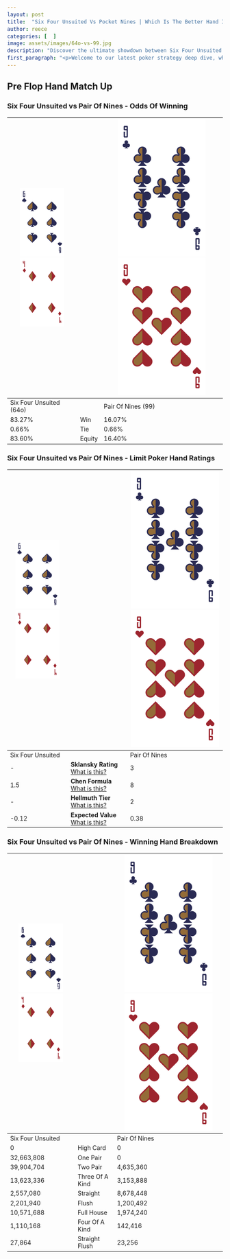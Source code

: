 ```yaml
---
layout: post
title:  "Six Four Unsuited Vs Pocket Nines | Which Is The Better Hand In Poker? A Complete Guide"
author: reece
categories: [  ]
image: assets/images/64o-vs-99.jpg
description: "Discover the ultimate showdown between Six Four Unsuited and Pair Of Nines in poker! Uncover the odds, strategies, and scenarios where one hand triumphs over the other. Get ready to up your poker game with this thrilling analysis."
first_paragraph: "<p>Welcome to our latest poker strategy deep dive, where we're pitting two distinct hands against each other in a high-stakes showdown: Six Four Unsuited vs Pair Of Nines.</p><p>In the dynamic world of poker, every decision counts, and knowing which hand holds the upper hand is key to your success at the table.</p><p>In this article, we'll dissect these two hands, explore the scenarios where one dominates the other, and equip you with the knowledge to make strategic choices that can tip the odds in your favor.</p><p>Get ready to unravel the intriguing dynamics of these poker hands and elevate your game to new heights.</p>"
---
```




[comment]: # (sp0)

## Pre Flop Hand Match Up

<div class="table hand-ratings" markdown="1"> 



### Six Four Unsuited vs Pair Of Nines - Odds Of Winning


    
| ![image info](assets/images/hand1/6.png) ![image info](assets/images/hand1/4o.png) |  | ![image info](assets/images/hand2/9.png) ![image info](assets/images/hand2/9o.png) |
| -------- | -------- | -------- |
| Six Four Unsuited (64o) |  | Pair Of Nines (99) |
| 83.27% | Win | 16.07% |
| 0.66% | Tie | 0.66% |
| 83.60% | Equity | 16.40% |




[comment]: # (sp1)



### Six Four Unsuited vs Pair Of Nines - Limit Poker Hand Ratings


    
| ![image info](assets/images/hand1/6.png) ![image info](assets/images/hand1/4o.png) |  | ![image info](assets/images/hand2/9.png) ![image info](assets/images/hand2/9o.png) |
| -------- | -------- | -------- |
| Six Four Unsuited |  | Pair Of Nines |
| - | **Sklansky Rating** [What is this?](/sklansky-rating-explained) | 3 |
| 1.5 | **Chen Formula** [What is this?](/chen-formula-explained) | 8 |
| - | **Hellmuth Tier** [What is this?](/Hellmuth-tier-explained) | 2 |
| -0.12 | **Expected Value** [What is this?](/expected-value-explained) | 0.38 |




[comment]: # (sp2)



### Six Four Unsuited vs Pair Of Nines - Winning Hand Breakdown


    
| ![image info](assets/images/hand1/6.png) ![image info](assets/images/hand1/4o.png) |  | ![image info](assets/images/hand2/9.png) ![image info](assets/images/hand2/9o.png) |
| -------- | -------- | -------- |
| Six Four Unsuited |  | Pair Of Nines |
| 0 | High Card | 0 |
| 32,663,808 | One Pair | 0 |
| 39,904,704 | Two Pair | 4,635,360 |
| 13,623,336 | Three Of A Kind | 3,153,888 |
| 2,557,080 | Straight | 8,678,448 |
| 2,201,940 | Flush | 1,200,492 |
| 10,571,688 | Full House | 1,974,240 |
| 1,110,168 | Four Of A Kind | 142,416 |
| 27,864 | Straight Flush | 23,256 |




[comment]: # (sp3)



</div>

[comment]: # (sp4)



[comment]: # (sp5)

